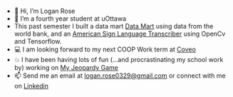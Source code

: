 - 👋 Hi, I’m Logan Rose
- 🌱 I’m a fourth year student at uOttawa
- This past semester I built a data mart [Data Mart](https://github.com/Logan-Rose/world-bank-data-mart) using data from the world bank, and an [American Sign Language Transcriber](https://github.com/Logan-Rose/ASL-transcriber) using OpenCv and Tensorflow.
- 💻 I am looking forward to my next COOP Work term at [Coveo](https://www.coveo.com/en)
- 💥 I have been having lots of fun (...and procrastinating my school work by) working on [My Jeopardy Game](https://github.com/Logan-Rose/jeopardy-game)
- 📫 Send me an email at logan.rose0329@gmail.com or connect with me on [Linkedin](https://www.linkedin.com/in/logan-rose/)
